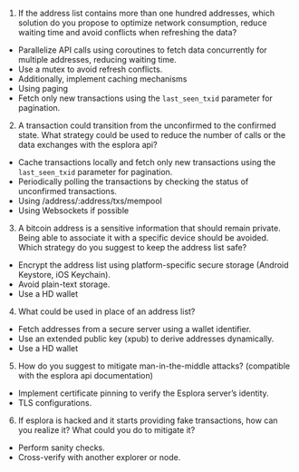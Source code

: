 1. If the address list contains more than one hundred addresses, which solution do you
   propose to optimize network consumption, reduce waiting time and avoid conflicts
   when refreshing the data?
- Parallelize API calls using coroutines to fetch data concurrently for multiple addresses, reducing waiting time.
- Use a mutex to avoid refresh conflicts.
- Additionally, implement caching mechanisms
- Using paging
- Fetch only new transactions using the `last_seen_txid` parameter for pagination.

2. A transaction could transition from the unconfirmed to the confirmed state. What strategy
   could be used to reduce the number of calls or the data exchanges with the esplora api?
- Cache transactions locally and fetch only new transactions using the `last_seen_txid` parameter for pagination.
- Periodically polling the transactions by checking the status of unconfirmed transactions.
- Using /address/:address/txs/mempool
- Using Websockets if possible

3. A bitcoin address is a sensitive information that should remain private. Being able to
   associate it with a specific device should be avoided. Which strategy do you suggest to keep
   the address list safe?
- Encrypt the address list using platform-specific secure storage (Android Keystore, iOS Keychain).
- Avoid plain-text storage.
- Use a HD wallet

4. What could be used in place of an address list?
- Fetch addresses from a secure server using a wallet identifier.
- Use an extended public key (xpub) to derive addresses dynamically.
- Use a HD wallet

5. How do you suggest to mitigate man-in-the-middle attacks? (compatible with the esplora
   api documentation)
- Implement certificate pinning to verify the Esplora server’s identity.
- TLS configurations.

6. If esplora is hacked and it starts providing fake transactions, how can you realize it? What
   could you do to mitigate it?
- Perform sanity checks.
- Cross-verify with another explorer or node.
